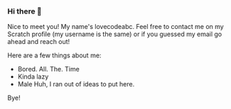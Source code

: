 ### Hi there 👋
Nice to meet you! My name's lovecodeabc. Feel free to contact me on my Scratch profile (my username is the same) or if you guessed my email go ahead and reach out!

Here are a few things about me:
* Bored. All. The. Time
* Kinda lazy 
* Male
Huh, I ran out of ideas to put here.



Bye!

<!--
**lovecodeabc/lovecodeabc** is a ✨ _special_ ✨ repository because its `README.md` (this file) appears on your GitHub profile.

Here are some ideas to get you started:

- 🔭 I’m currently working on ...
- 🌱 I’m currently learning ...
- 👯 I’m looking to collaborate on ...
- 🤔 I’m looking for help with ...
- 💬 Ask me about ...
- 📫 How to r
